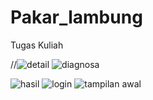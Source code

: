 # Pakar_lambung


Tugas Kuliah


//![detail](https://user-images.githubusercontent.com/45581838/74646345-3f830f80-51ac-11ea-92af-19c42964c6ec.jpg)
![diagnosa](https://user-images.githubusercontent.com/45581838/74646350-40b43c80-51ac-11ea-9164-dc0285860180.jpg)


![hasil](https://user-images.githubusercontent.com/45581838/74646354-427e0000-51ac-11ea-883b-52dd7e721175.jpg)
![login](https://user-images.githubusercontent.com/45581838/74646355-43169680-51ac-11ea-8c78-7996b59aea08.jpg)
![tampilan awal](https://user-images.githubusercontent.com/45581838/74646356-43169680-51ac-11ea-8ff0-40e2119949b4.jpg)
